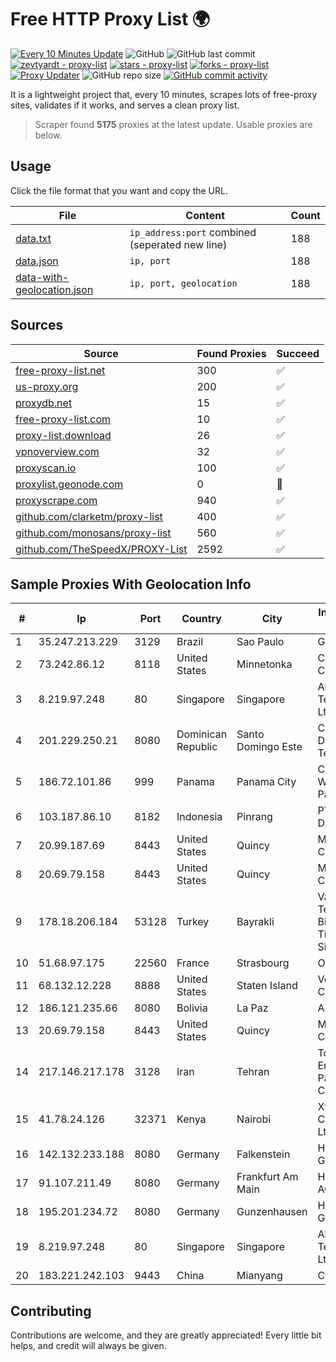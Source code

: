 
# Free HTTP Proxy List 🌍

[![Every 10 Minutes Update](https://github.com/mertguvencli/http-proxy-list/actions/workflows/main.yml/badge.svg?branch=main)](https://github.com/mertguvencli/http-proxy-list/actions/workflows/main.yml)
![GitHub](https://img.shields.io/github/license/mertguvencli/http-proxy-list)
![GitHub last commit](https://img.shields.io/github/last-commit/mertguvencli/http-proxy-list)
[![zevtyardt - proxy-list](https://img.shields.io/static/v1?label=zevtyardt&message=proxy-list&color=blue&logo=github)](https://github.com/zevtyardt/proxy-list "Go to GitHub repo")
[![stars - proxy-list](https://img.shields.io/github/stars/zevtyardt/proxy-list?style=social)](https://github.com/zevtyardt/proxy-list)
[![forks - proxy-list](https://img.shields.io/github/forks/zevtyardt/proxy-list?style=social)](https://github.com/zevtyardt/proxy-list)
[![Proxy Updater](https://github.com/zevtyardt/proxy-list/workflows/Proxy%20Updater/badge.svg)](https://github.com/zevtyardt/proxy-list/actions?query=workflow:"Proxy+Updater")
![GitHub repo size](https://img.shields.io/github/repo-size/zevtyardt/proxy-list)
[![GitHub commit activity](https://img.shields.io/github/commit-activity/m/zevtyardt/proxy-list?logo=commits)](https://github.com/zevtyardt/proxy-list/commits/main)

It is a lightweight project that, every 10 minutes, scrapes lots of free-proxy sites, validates if it works, and serves a clean proxy list.

> Scraper found **5175** proxies at the latest update. Usable proxies are below.

## Usage

Click the file format that you want and copy the URL.

|File|Content|Count|
|----|-------|-----|
|[data.txt](https://raw.githubusercontent.com/mertguvencli/http-proxy-list/main/proxy-list/data.txt)|`ip_address:port` combined (seperated new line)|188|
|[data.json](https://raw.githubusercontent.com/mertguvencli/http-proxy-list/main/proxy-list/data.json)|`ip, port`|188|
|[data-with-geolocation.json](https://raw.githubusercontent.com/mertguvencli/http-proxy-list/main/proxy-list/data-with-geolocation.json)|`ip, port, geolocation`|188|

## Sources

|Source|Found Proxies|Succeed|
|------|-------------|-------|
|[free-proxy-list.net](https://free-proxy-list.net)|300|✅|
|[us-proxy.org](https://www.us-proxy.org)|200|✅|
|[proxydb.net](http://proxydb.net)|15|✅|
|[free-proxy-list.com](https://free-proxy-list.com/?page=&port=&type%5B%5D=http&type%5B%5D=https&up_time=0&search=Search)|10|✅|
|[proxy-list.download](https://www.proxy-list.download/HTTP)|26|✅|
|[vpnoverview.com](https://vpnoverview.com/privacy/anonymous-browsing/free-proxy-servers)|32|✅|
|[proxyscan.io](https://www.proxyscan.io)|100|✅|
|[proxylist.geonode.com](https://proxylist.geonode.com/api/proxy-list?limit=300&page=1&sort_by=lastChecked&sort_type=desc&protocols=http,https)|0|🚫|
|[proxyscrape.com](https://api.proxyscrape.com/v2/?request=displayproxies&protocol=http&timeout=10000&country=all&ssl=all&anonymity=all)|940|✅|
|[github.com/clarketm/proxy-list](https://raw.githubusercontent.com/clarketm/proxy-list/master/proxy-list-raw.txt)|400|✅|
|[github.com/monosans/proxy-list](https://raw.githubusercontent.com/monosans/proxy-list/main/proxies/http.txt)|560|✅|
|[github.com/TheSpeedX/PROXY-List](https://raw.githubusercontent.com/TheSpeedX/PROXY-List/master/http.txt)|2592|✅|


## Sample Proxies With Geolocation Info

|#|Ip|Port|Country|City|Internet Service Provider|
|-|--|----|-------|----|-------------------------|
|1|35.247.213.229|3129|Brazil|Sao Paulo|Google LLC|
|2|73.242.86.12|8118|United States|Minnetonka|Comcast Cable Communications|
|3|8.219.97.248|80|Singapore|Singapore|Alibaba (US) Technology Co., Ltd.|
|4|201.229.250.21|8080|Dominican Republic|Santo Domingo Este|Compañía Dominicana de Teléfonos S. A.|
|5|186.72.101.86|999|Panama|Panama City|Cable & Wireless Panama|
|6|103.187.86.10|8182|Indonesia|Pinrang|PT Satunol Digital Teknologi|
|7|20.99.187.69|8443|United States|Quincy|Microsoft Corporation|
|8|20.69.79.158|8443|United States|Quincy|Microsoft Corporation|
|9|178.18.206.184|53128|Turkey|Bayrakli|Vargonen Teknoloji ve Bilisim Sanayi Ticaret Anonim Sirketi|
|10|51.68.97.175|22560|France|Strasbourg|OVH SAS|
|11|68.132.12.228|8888|United States|Staten Island|Verizon Communications|
|12|186.121.235.66|8080|Bolivia|La Paz|AXS Bolivia S. A.|
|13|20.69.79.158|8443|United States|Quincy|Microsoft Corporation|
|14|217.146.217.178|3128|Iran|Tehran|Tose'h Fanavari Ertebabat Pasargad Arian Co. PJS|
|15|41.78.24.126|32371|Kenya|Nairobi|Xtranet Communications Ltd|
|16|142.132.233.188|8080|Germany|Falkenstein|Hetzner Online GmbH|
|17|91.107.211.49|8080|Germany|Frankfurt Am Main|Hetzner Online AG|
|18|195.201.234.72|8080|Germany|Gunzenhausen|Hetzner Online GmbH|
|19|8.219.97.248|80|Singapore|Singapore|Alibaba (US) Technology Co., Ltd.|
|20|183.221.242.103|9443|China|Mianyang|China Mobile|



## Contributing

Contributions are welcome, and they are greatly appreciated! Every
little bit helps, and credit will always be given.

